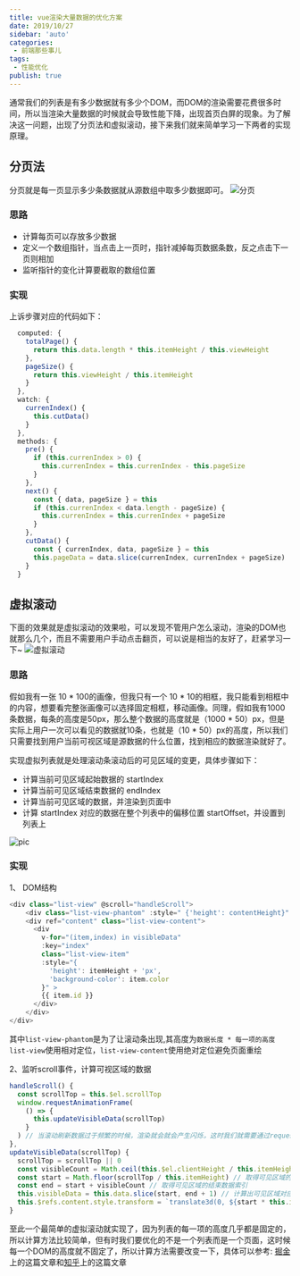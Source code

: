```yaml
--- 
title: vue渲染大量数据的优化方案
date: 2019/10/27
sidebar: 'auto'
categories: 
 - 前端那些事儿
tags: 
 - 性能优化
publish: true
---
```

通常我们的列表是有多少数据就有多少个DOM，而DOM的渲染需要花费很多时间，所以当渲染大量数据的时候就会导致性能下降，出现首页白屏的现象。为了解决这一问题，出现了分页法和虚拟滚动，接下来我们就来简单学习一下两者的实现原理。

## 分页法

分页就是每一页显示多少条数据就从源数组中取多少数据即可。
![分页](https://tva1.sinaimg.cn/large/006y8mN6ly1g8du4enu5xg31c00hy4qt.gif)

### 思路

- 计算每页可以存放多少数据
- 定义一个数组指针，当点击上一页时，指针减掉每页数据条数，反之点击下一页则相加
- 监听指针的变化计算要截取的数组位置

### 实现

上诉步骤对应的代码如下：

```js
  computed: {
    totalPage() {
      return this.data.length * this.itemHeight / this.viewHeight
    },
    pageSize() {
      return this.viewHeight / this.itemHeight
    }
  },
  watch: {
    currenIndex() {
      this.cutData()
    }
  },
  methods: {
    pre() {
      if (this.currenIndex > 0) {
        this.currenIndex = this.currenIndex - this.pageSize
      }
    },
    next() {
      const { data, pageSize } = this
      if (this.currenIndex < data.length - pageSize) {
        this.currenIndex = this.currenIndex + pageSize
      }
    },
    cutData() {
      const { currenIndex, data, pageSize } = this
      this.pageData = data.slice(currenIndex, currenIndex + pageSize)
    }
  }
```

## 虚拟滚动

下面的效果就是虚拟滚动的效果啦，可以发现不管用户怎么滚动，渲染的DOM也就那么几个，而且不需要用户手动点击翻页，可以说是相当的友好了，赶紧学习一下~
![虚拟滚动](https://tva1.sinaimg.cn/large/006y8mN6ly1g8doh62a2lg31t40rkkk2.gif)

### 思路

假如我有一张 10 * 100的画像，但我只有一个 10 * 10的相框，我只能看到相框中的内容，想要看完整张画像可以选择固定相框，移动画像。同理，假如我有1000条数据，每条的高度是50px，那么整个数据的高度就是（1000 * 50）px，但是实际上用户一次可以看见的数据就10条，也就是（10 * 50）px的高度，所以我们只需要找到用户当前可视区域是源数据的什么位置，找到相应的数据渲染就好了。

实现虚拟列表就是处理滚动条滚动后的可见区域的变更，具体步骤如下：

- 计算当前可见区域起始数据的 startIndex
- 计算当前可见区域结束数据的 endIndex
- 计算当前可见区域的数据，并渲染到页面中
- 计算 startIndex 对应的数据在整个列表中的偏移位置 startOffset，并设置到列表上

![pic](https://tva1.sinaimg.cn/large/006y8mN6ly1g8dpnfs3dxj30qc0hpmzz.jpg)

### 实现

1、 DOM结构

```js
<div class="list-view" @scroll="handleScroll">
    <div class="list-view-phantom" :style=" {'height': contentHeight}" />
    <div ref="content" class="list-view-content">
      <div
        v-for="(item,index) in visibleData"
        :key="index"
        class="list-view-item"
        :style="{
          'height': itemHeight + 'px',
          'background-color': item.color
        }" >
        {{ item.id }}
      </div>
    </div>
</div>
```

其中`list-view-phantom`是为了让滚动条出现,其高度为`数据长度 * 每一项的高度`
`list-view`使用相对定位，`list-view-content`使用绝对定位避免页面重绘

2、监听scroll事件，计算可视区域的数据

```js
handleScroll() {
  const scrollTop = this.$el.scrollTop
  window.requestAnimationFrame(
    () => {
      this.updateVisibleData(scrollTop)
    }
  ) // 当滚动刷新数据过于频繁的时候，渲染就会就会产生闪烁，这时我们就需要通过requestAnimationFrame来调用更新列表的方法来实现对更新列表速率的控制，从而生成平滑的滚动动画。
},
updateVisibleData(scrollTop) {
  scrollTop = scrollTop || 0
  const visibleCount = Math.ceil(this.$el.clientHeight / this.itemHeight) // 取得可见区域的可见列表量
  const start = Math.floor(scrollTop / this.itemHeight) // 取得可见区域的起始数据索引
  const end = start + visibleCount // 取得可见区域的结束数据索引
  this.visibleData = this.data.slice(start, end + 1) // 计算出可见区域对应的数据，end+1是多渲染一条数据让页面更流畅
  this.$refs.content.style.transform = `translate3d(0, ${start * this.itemHeight}px, 0)` // 把可域的 top 设置为起始元素在整个列表中的位置（使用 transform 是为了更好的性能）
}
```

至此一个最简单的虚拟滚动就实现了，因为列表的每一项的高度几乎都是固定的，所以计算方法比较简单，但有时我们要优化的不是一个列表而是一个页面，这时候每一个DOM的高度就不固定了，所以计算方法需要改变一下，具体可以参考:
[掘金](https://juejin.im/post/5ae05bd66fb9a07aa631724b)上的这篇文章和[知乎](https://zhuanlan.zhihu.com/p/34585166)上的这篇文章
